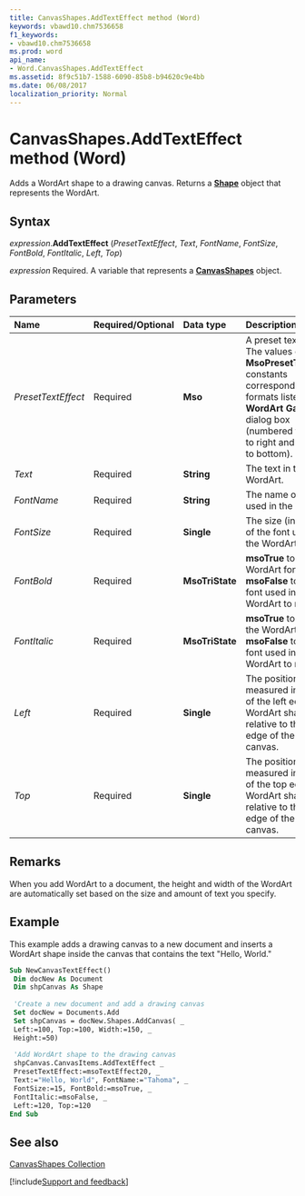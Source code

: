 ```yaml
---
title: CanvasShapes.AddTextEffect method (Word)
keywords: vbawd10.chm7536658
f1_keywords:
- vbawd10.chm7536658
ms.prod: word
api_name:
- Word.CanvasShapes.AddTextEffect
ms.assetid: 8f9c51b7-1588-6090-85b8-b94620c9e4bb
ms.date: 06/08/2017
localization_priority: Normal
---
```



# CanvasShapes.AddTextEffect method (Word)

Adds a WordArt shape to a drawing canvas. Returns a  **[Shape](Word.Shape.md)** object that represents the WordArt.


## Syntax

_expression_.**AddTextEffect** (_PresetTextEffect_, _Text_, _FontName_, _FontSize_, _FontBold_, _FontItalic_, _Left_, _Top_)

_expression_ Required. A variable that represents a **[CanvasShapes](Word.CanvasShapes.md)** object.


## Parameters

|Name|Required/Optional|Data type|Description|
|:-----|:-----|:-----|:-----|
| _PresetTextEffect_|Required| **Mso**|A preset text effect. The values of the  **MsoPresetTextEffect** constants correspond to the formats listed in the **WordArt Gallery** dialog box (numbered from left to right and from top to bottom).|
| _Text_|Required| **String**|The text in the WordArt.|
| _FontName_|Required| **String**|The name of the font used in the WordArt.|
| _FontSize_|Required| **Single**|The size (in points) of the font used in the WordArt.|
| _FontBold_|Required| **MsoTriState**| **msoTrue** to bold the WordArt font. **msoFalse** to set the font used in the WordArt to regular.|
| _FontItalic_|Required| **MsoTriState**| **msoTrue** to italicize the WordArt font. **msoFalse** to set the font used in the WordArt to regular.|
| _Left_|Required| **Single**|The position, measured in points, of the left edge of the WordArt shape relative to the left edge of the drawing canvas.|
| _Top_|Required| **Single**|The position, measured in points, of the top edge of the WordArt shape relative to the top edge of the drawing canvas.|

## Remarks

When you add WordArt to a document, the height and width of the WordArt are automatically set based on the size and amount of text you specify.


## Example

This example adds a drawing canvas to a new document and inserts a WordArt shape inside the canvas that contains the text "Hello, World."


```vb
Sub NewCanvasTextEffect() 
 Dim docNew As Document 
 Dim shpCanvas As Shape 
 
 'Create a new document and add a drawing canvas 
 Set docNew = Documents.Add 
 Set shpCanvas = docNew.Shapes.AddCanvas( _ 
 Left:=100, Top:=100, Width:=150, _ 
 Height:=50) 
 
 'Add WordArt shape to the drawing canvas 
 shpCanvas.CanvasItems.AddTextEffect _ 
 PresetTextEffect:=msoTextEffect20, _ 
 Text:="Hello, World", FontName:="Tahoma", _ 
 FontSize:=15, FontBold:=msoTrue, _ 
 FontItalic:=msoFalse, _ 
 Left:=120, Top:=120 
End Sub
```


## See also


[CanvasShapes Collection](Word.CanvasShapes.md)

[!include[Support and feedback](~/includes/feedback-boilerplate.md)]